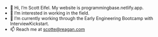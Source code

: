 - 👋 Hi, I’m Scott Eifel.  My website is programmingbase.netlify.app.
- 👀 I’m interested in working in the field.
- 🌱 I’m currently working through the Early Engineering Bootcamp with InterviewKickstart.
- 📫 Reach me at scotte@reagan.com

